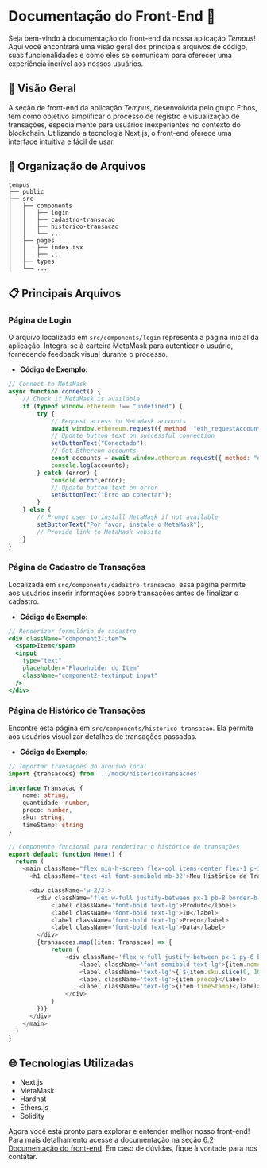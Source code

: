 # Documentação do Front-End 🌟

Seja bem-vindo à documentação do front-end da nossa aplicação *Tempus*! Aqui você encontrará uma visão geral dos principais arquivos de código, suas funcionalidades e como eles se comunicam para oferecer uma experiência incrível aos nossos usuários.

## 🚀 Visão Geral

A seção de front-end da aplicação *Tempus*, desenvolvida pelo grupo Ethos, tem como objetivo simplificar o processo de registro e visualização de transações, especialmente para usuários inexperientes no contexto do blockchain. Utilizando a tecnologia Next.js, o front-end oferece uma interface intuitiva e fácil de usar.

## 📁 Organização de Arquivos

```
tempus
├── public
├── src
│   ├── components
│   │   ├── login
│   │   ├── cadastro-transacao
│   │   ├── historico-transacao
│   │   └── ...
│   ├── pages
│   │   ├── index.tsx
│   │   ├── ...
│   ├── types
│   └── ...
```

## 📋 Principais Arquivos

### Página de Login

O arquivo localizado em `src/components/login` representa a página inicial da aplicação. Integra-se à carteira MetaMask para autenticar o usuário, fornecendo feedback visual durante o processo.

- **Código de Exemplo:**
```javascript
// Connect to MetaMask
async function connect() {
    // Check if MetaMask is available
    if (typeof window.ethereum !== "undefined") {
        try {
            // Request access to MetaMask accounts
            await window.ethereum.request({ method: "eth_requestAccounts" });
            // Update button text on successful connection
            setButtonText("Conectado");
            // Get Ethereum accounts
            const accounts = await window.ethereum.request({ method: "eth_accounts" });
            console.log(accounts);
        } catch (error) {
            console.error(error);
            // Update button text on error
            setButtonText("Erro ao conectar");
        }
    } else {
        // Prompt user to install MetaMask if not available
        setButtonText("Por favor, instale o MetaMask");
        // Provide link to MetaMask website
    }
}
```

### Página de Cadastro de Transações

Localizada em `src/components/cadastro-transacao`, essa página permite aos usuários inserir informações sobre transações antes de finalizar o cadastro.

- **Código de Exemplo:**
```jsx
// Renderizar formulário de cadastro
<div className="component2-item">
  <span>Item</span>
  <input
    type="text"
    placeholder="Placeholder do Item"
    className="component2-textinput input"
  />
</div>
```

### Página de Histórico de Transações

Encontre esta página em `src/components/historico-transacao`. Ela permite aos usuários visualizar detalhes de transações passadas.

- **Código de Exemplo:**
```typescript
// Importar transações do arquivo local
import {transacoes} from '../mock/historicoTransacoes'

interface Transacao {
    nome: string,
    quantidade: number,
    preco: number,
    sku: string,
    timeStamp: string
}

// Componente funcional para renderizar o histórico de transações
export default function Home() {
  return (
    <main className="flex min-h-screen flex-col items-center flex-1 p-14">
      <h1 className='text-4xl font-semibold mb-32'>Meu Histórico de Transações</h1>

      <div className='w-2/3'>
        <div className='flex w-full justify-between px-1 pb-8 border-b-gray-400 border-b-2'>
            <label className='font-bold text-lg'>Produto</label>
            <label className='font-bold text-lg'>ID</label>
            <label className='font-bold text-lg'>Preço</label>
            <label className='font-bold text-lg'>Data</label>
        </div>
        {transacoes.map((item: Transacao) => {
            return (
                <div className='flex w-full justify-between px-1 py-6 border-b-gray-400 border-b-2'>
                    <label className='font-semibold text-lg'>{item.nome}</label>
                    <label className='text-lg'>{`${item.sku.slice(0, 10)}...`}</label>
                    <label className='text-lg'>{item.preco}</label>
                    <label className='text-lg'>{item.timeStamp}</label>
                </div>
            )
        })}
      </div>
    </main>
  )
}
```

## 🌐 Tecnologias Utilizadas

- Next.js
- MetaMask
- Hardhat
- Ethers.js
- Solidity

Agora você está pronto para explorar e entender melhor nosso front-end! Para mais detalhamento acesse a documentação na seção [6.2 Documentação do front-end](https://github.com/Inteli-College/2024-T0010-SI05-G02/blob/main/docs/documentation.md#62-documenta%C3%A7%C3%A3o-do-front-end). Em caso de dúvidas, fique à vontade para nos contatar.

